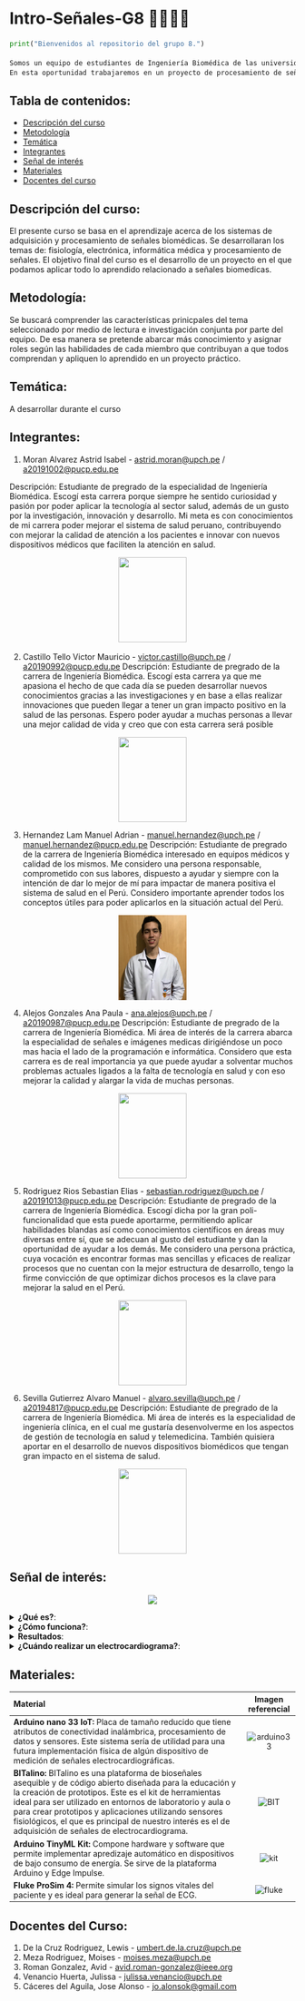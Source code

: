 # Intro-Señales-G8 👨‍⚕️👷‍♀️

```python
print("Bienvenidos al repositorio del grupo 8.")

Somos un equipo de estudiantes de Ingeniería Biomédica de las universidades PUCP y UPCH semestre 2023-1. 
En esta oportunidad trabajaremos en un proyecto de procesamiento de señales de ECG.
```
## Tabla de contenidos:
* [Descripción del curso](#descripción-del-curso)
* [Metodología](#metodología)
* [Temática](#temática)
* [Integrantes](#integrantes)
* [Señal de interés](#señal-de-interés)
* [Materiales](#materiales)
* [Docentes del curso](#docentes-del-curso)

## Descripción del curso:
<!--START_SECTION:Descripción del curso-->
El presente curso se basa en el aprendizaje acerca de los sistemas de adquisición y procesamiento de señales biomédicas. Se desarrollaran los temas de: fisiología, electrónica, informática médica y procesamiento de señales. El objetivo final del curso es el desarrollo de un proyecto en el que podamos aplicar todo lo aprendido relacionado a señales biomedicas.
<!--END_SECTION:Descripción del curso-->

## Metodología:
Se buscará comprender las características prinicpales del tema seleccionado
por medio de lectura e investigación conjunta por parte del equipo. De esa
manera se pretende abarcar más conocimiento y asignar roles según las
habilidades de cada miembro que contribuyan a que todos comprendan y
apliquen lo aprendido en un proyecto práctico.

## Temática:
A desarrollar durante el curso


## Integrantes:
1. Moran Alvarez Astrid Isabel - astrid.moran@upch.pe / a20191002@pucp.edu.pe
 
Descripción: Estudiante de pregrado de la especialidad de Ingeniería Biomédica. Escogí esta carrera porque siempre he sentido curiosidad y pasión por poder aplicar la tecnología al sector salud, además de un gusto por la investigación, innovación y desarrollo. Mi meta es con conocimientos de mi carrera poder mejorar el sistema de salud peruano, contribuyendo con mejorar la calidad de atención a los pacientes e innovar con nuevos dispositivos médicos que faciliten la atención en salud.  
 
<p align="center">
<img src="https://user-images.githubusercontent.com/70769712/227727218-259d82ca-e261-4425-8c65-ae46fb9ed93f.JPG"  width="120" height="150"/>
</p>

2. Castillo Tello Victor  Mauricio - victor.castillo@upch.pe / a20190992@pucp.edu.pe 
Descripción: Estudiante de pregrado de la carrera de Ingeniería Biomédica. Escogí esta carrera ya que me apasiona el hecho de que cada día se pueden desarrollar nuevos conocimientos gracias a las investigaciones y en base a ellas realizar innovaciones que pueden llegar a tener un gran impacto positivo en la salud de las personas. Espero poder ayudar a muchas personas a llevar una mejor calidad de vida y creo que con esta carrera será posible

<p align="center">
<img src="https://user-images.githubusercontent.com/70769712/227727344-b019be8c-e9e0-4e33-bd6c-cf32da70f809.png" align="center" width="120" height="150"/>
</p>

3. Hernandez Lam Manuel Adrian - manuel.hernandez@upch.pe / manuel.hernandez@pucp.edu.pe
Descripción: Estudiante de pregrado de la carrera de Ingeniería Biomédica interesado en equipos médicos y calidad de los mismos. Me considero una persona responsable, comprometido con sus labores, dispuesto a ayudar y siempre con la intención de dar lo mejor de mí para impactar de manera positiva el sistema de salud en el Perú. Considero importante aprender todos los conceptos útiles para poder aplicarlos en la situación actual del Perú.
<p align="center">
<img src="https://github.com/manuhlam0706/propio/blob/main/foto-bata.png" align="center" width="120" height="150"/>
</p>

4. Alejos Gonzales  Ana Paula - ana.alejos@upch.pe / a20190987@pucp.edu.pe
Descripción: Estudiante de pregrado de la carrera de Ingeniería Biomédica. Mi área de interés de la carrera abarca la especialidad de señales e imágenes medicas dirigiéndose un poco mas hacia el lado de la programación e informática. Considero que esta carrera es de real importancia ya que puede ayudar a solventar muchos problemas actuales ligados a la falta de tecnología en salud y con eso mejorar la calidad y alargar la vida de muchas personas.

<p align="center">
<img src="https://user-images.githubusercontent.com/70769712/227726463-237fd3b8-dcca-4ac1-b70e-42c79d949818.JPG" align="center" width="120" height="150"/>
</p>

5. Rodriguez Rios Sebastian Elias - sebastian.rodriguez@upch.pe / a20191013@pucp.edu.pe
Descripción: Estudiante de pregrado de la carrera de Ingeniería Biomédica. Escogí dicha por la gran poli-funcionalidad que esta puede aportarme, permitiendo aplicar habilidades blandas así como conocimientos científicos en áreas muy diversas entre sí, que se adecuan al gusto del estudiante y dan la oportunidad de ayudar a los demás. Me considero una persona práctica, cuya vocación es encontrar formas mas sencillas y eficaces de realizar procesos que no cuentan con la mejor estructura de desarrollo, tengo la firme convicción de que optimizar dichos procesos es la clave para mejorar la salud en el Perú.

<p align="center">
<img src="https://user-images.githubusercontent.com/70769712/227727799-c6343a2c-6c4b-435a-b936-11af6ffb457f.png" align="center" width="120" height="150"/>
</p>

6. Sevilla Gutierrez Alvaro Manuel - alvaro.sevilla@upch.pe / a20194817@pucp.edu.pe
Descripción: Estudiante de pregrado de la carrera de Ingeniería Biomédica. Mi área de interés es la especialidad de ingeniería clínica, en el cual me gustaría desenvolverme en los aspectos de gestión de tecnología en salud y telemedicina. También quisiera aportar en el desarrollo de nuevos dispositivos biomédicos que tengan gran impacto en el sistema de salud.

<p align="center">
<img src="https://user-images.githubusercontent.com/70769712/227727957-1f6a8021-506b-4642-92a5-fe25517bd548.jpg" align="center" width="120" height="150"/>
</p>

## Señal de interés:
<p align="center">
<img src="https://user-images.githubusercontent.com/70769712/227723068-8c282194-5027-441f-9413-37adecffa376.gif" align="center" />
</p>
<details> 
 <summary> <b>¿Qué es?</b>: </summary>
<br>
<!--START_SECTION:waka-->
Una señal eletrocardiográfica registra la señal electrica del corazón con el fin de detectar afecciones cardiacas
<!--END_SECTION:waka-->
</details>

<details> 
 <summary> <b>¿Cómo funciona?</b>: </summary>
<br>
<!--START_SECTION:waka-->
Se colocan electrodos en el pecho y en las extremidades, los cuales estan conectados a un monitor, estos registran las señales eléctricas que permiten el bombeo del corazón. Durante esto una computadora registra la informacion obtenida la muestra en forma de ondas en un monitor o papel.
<!--END_SECTION:waka-->
</details>

<details> 
 <summary> <b>Resultados</b>: </summary>
<br>
<!--START_SECTION:waka-->
Los resultados del electrocardiograma proporcionan la siguiente información:
 
- Frecuencia cardíaca
 
- Ritmo cardíaco
 
- Ataque cardiaco: anterior o que este ocurriendo
 
- Suministro de sangre y oxígeno al corazón
 
- Cambios en la estructura cardíaca
 
<!--END_SECTION:waka-->
</details>

<details> 
 <summary> <b>¿Cuándo realizar un electrocardiograma?</b>: </summary>
<br>
<!--START_SECTION:waka-->
Es recomendable realizar este estudio si se padecen los siguientes sintomas:
 
- Dolor en el pecho
 
- Mareos, aturdimiento o confusión
 
- Palpitaciones cardíacas
 
- Pulso acelerado
 
- Falta de aire
 
- Debilidad, fatiga o disminución de la capacidad de hacer ejercicio
<!--END_SECTION:waka-->
</details>

## Materiales:

| Material                      | Imagen referencial          | 
| :---                          |    :----:                   |  
| **Arduino nano 33 IoT:** Placa de tamaño reducido que tiene atributos de conectividad inalámbrica, procesamiento de datos y sensores. Este sistema sería de utilidad para una futura implementación física de algún dispositivo de medición de señales electrocardiográficas.   | ![arduino33](https://media.digikey.com/photos/Arduino/ABX00032.JPG)  | 
| **BITalino:** BITalino es una plataforma de bioseñales asequible y de código abierto diseñada para la educación y la creación de prototipos. Este es el kit de herramientas ideal para ser utilizado en entornos de laboratorio y aula o para crear prototipos y aplicaciones utilizando sensores fisiológicos, el que es principal de nuestro interés es el de adquisición de señales de electrocardiograma.  | ![BIT](https://cdn.sparkfun.com//assets/parts/1/1/8/2/8/14022-01a.jpg)        | 
| **Arduino TinyML Kit:** Compone hardware y software que permite implementar apredizaje automático en dispositivos de bajo consumo de energía. Se sirve de la plataforma Arduino y Edge Impulse. |  ![kit](https://cdn.shopify.com/s/files/1/0438/4735/2471/products/AKX00028_01.iso_934x700.jpg?v=1615313455) |
| **Fluke ProSim 4:** Permite simular los signos vitales del paciente y es ideal para generar la señal de ECG. |  ![fluke](https://encrypted-tbn0.gstatic.com/images?q=tbn:ANd9GcQCCdKhPqmxDtMztz24F8VEhXCsoWzkiCwyKR8wNg3g4_hYodQbdQj98sFE9Nv7fcQ_bH8&usqp=CAU) |

## Docentes del Curso:
1. De la Cruz Rodriguez, Lewis - umbert.de.la.cruz@upch.pe
2. Meza Rodriguez, Moises - moises.meza@upch.pe
3. Roman Gonzalez, Avid - avid.roman-gonzalez@ieee.org
4. Venancio Huerta, Julissa - julissa.venancio@upch.pe
5. Cáceres del Aguila, Jose Alonso - jo.alonsok@gmail.com
